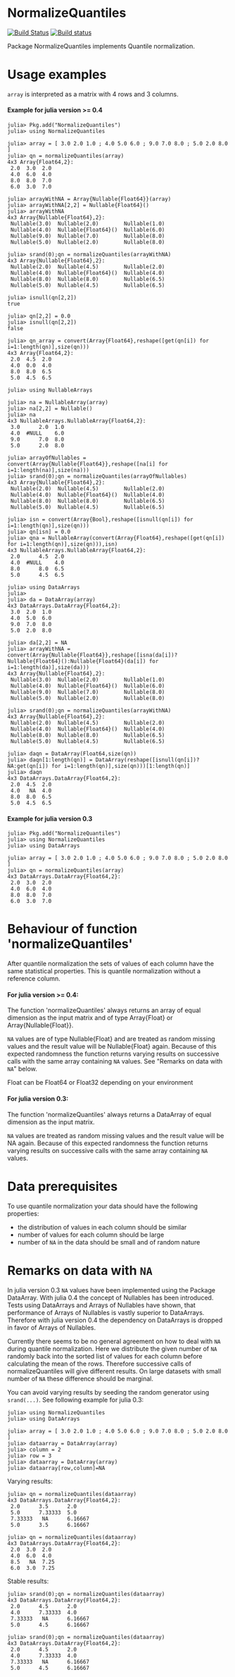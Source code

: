 # NormalizeQuantiles

[![Build Status](https://travis-ci.org/oheil/NormalizeQuantiles.jl.svg?branch=master)](https://travis-ci.org/oheil/NormalizeQuantiles.jl)
[![Build status](https://ci.appveyor.com/api/projects/status/24mlc8g1x65a57h7?svg=true)](https://ci.appveyor.com/project/oheil/normalizequantiles-jl)

Package NormalizeQuantiles implements Quantile normalization.

# Usage examples
	
`array` is interpreted as a matrix with 4 rows and 3 columns.
	 
#### Example for julia version >= 0.4

	julia> Pkg.add("NormalizeQuantiles")
	julia> using NormalizeQuantiles

	julia> array = [ 3.0 2.0 1.0 ; 4.0 5.0 6.0 ; 9.0 7.0 8.0 ; 5.0 2.0 8.0 ]
	julia> qn = normalizeQuantiles(array)
	4x3 Array{Float64,2}:
	 2.0  3.0  2.0
	 4.0  6.0  4.0
	 8.0  8.0  7.0
	 6.0  3.0  7.0

	julia> arrayWithNA = Array{Nullable{Float64}}(array)
	julia> arrayWithNA[2,2] = Nullable{Float64}()
	julia> arrayWithNA
	4x3 Array{Nullable{Float64},2}:
	 Nullable(3.0)  Nullable(2.0)        Nullable(1.0)
	 Nullable(4.0)  Nullable{Float64}()  Nullable(6.0)
	 Nullable(9.0)  Nullable(7.0)        Nullable(8.0)
	 Nullable(5.0)  Nullable(2.0)        Nullable(8.0)
	
	julia> srand(0);qn = normalizeQuantiles(arrayWithNA)
	4x3 Array{Nullable{Float64},2}:
	 Nullable(2.0)  Nullable(4.5)        Nullable(2.0)
	 Nullable(4.0)  Nullable{Float64}()  Nullable(4.0)
	 Nullable(8.0)  Nullable(8.0)        Nullable(6.5)
	 Nullable(5.0)  Nullable(4.5)        Nullable(6.5)

	julia> isnull(qn[2,2])
	true
	
	julia> qn[2,2] = 0.0
	julia> isnull(qn[2,2])
	false
	
	julia> qn_array = convert(Array{Float64},reshape([get(qn[i]) for i=1:length(qn)],size(qn)))
	4x3 Array{Float64,2}:
	 2.0  4.5  2.0
	 4.0  0.0  4.0
	 8.0  8.0  6.5
	 5.0  4.5  6.5
	 
	julia> using NullableArrays
	
	julia> na = NullableArray(array)
	julia> na[2,2] = Nullable()
	julia> na
	4x3 NullableArrays.NullableArray{Float64,2}:
	 3.0      2.0  1.0
	 4.0  #NULL    6.0
	 9.0      7.0  8.0
	 5.0      2.0  8.0	

	julia> arrayOfNullables = convert(Array{Nullable{Float64}},reshape([na[i] for i=1:length(na)],size(na)))
	julia> srand(0);qn = normalizeQuantiles(arrayOfNullables)
	4x3 Array{Nullable{Float64},2}:
	 Nullable(2.0)  Nullable(4.5)        Nullable(2.0)
	 Nullable(4.0)  Nullable{Float64}()  Nullable(4.0)
	 Nullable(8.0)  Nullable(8.0)        Nullable(6.5)
	 Nullable(5.0)  Nullable(4.5)        Nullable(6.5)	

	julia> isn = convert(Array{Bool},reshape([isnull(qn[i]) for i=1:length(qn)],size(qn)))
	julia> qn[isn] = 0.0
	julia> qna = NullableArray(convert(Array{Float64},reshape([get(qn[i]) for i=1:length(qn)],size(qn))),isn)
	4x3 NullableArrays.NullableArray{Float64,2}:
	 2.0      4.5  2.0
	 4.0  #NULL    4.0
	 8.0      8.0  6.5
	 5.0      4.5  6.5

	julia> using DataArrays
	julia> 
	julia> da = DataArray(array)
	4x3 DataArrays.DataArray{Float64,2}:
	 3.0  2.0  1.0
	 4.0  5.0  6.0
	 9.0  7.0  8.0
	 5.0  2.0  8.0
	
	julia> da[2,2] = NA
	julia> arrayWithNA = convert(Array{Nullable{Float64}},reshape([isna(da[i])?Nullable{Float64}():Nullable{Float64}(da[i]) for i=1:length(da)],size(da)))
	4x3 Array{Nullable{Float64},2}:
	 Nullable(3.0)  Nullable(2.0)        Nullable(1.0)
	 Nullable(4.0)  Nullable{Float64}()  Nullable(6.0)
	 Nullable(9.0)  Nullable(7.0)        Nullable(8.0)
	 Nullable(5.0)  Nullable(2.0)        Nullable(8.0)
	
	julia> srand(0);qn = normalizeQuantiles(arrayWithNA)
	4x3 Array{Nullable{Float64},2}:
	 Nullable(2.0)  Nullable(4.5)        Nullable(2.0)
	 Nullable(4.0)  Nullable{Float64}()  Nullable(4.0)
	 Nullable(8.0)  Nullable(8.0)        Nullable(6.5)
	 Nullable(5.0)  Nullable(4.5)        Nullable(6.5)
	
	julia> daqn = DataArray(Float64,size(qn))
	julia> daqn[1:length(qn)] = DataArray(reshape([isnull(qn[i])?NA:get(qn[i]) for i=1:length(qn)],size(qn)))[1:length(qn)]
	julia> daqn
	4x3 DataArrays.DataArray{Float64,2}:
	 2.0  4.5  2.0
	 4.0   NA  4.0
	 8.0  8.0  6.5
	 5.0  4.5  6.5
	
#### Example for julia version 0.3

	julia> Pkg.add("NormalizeQuantiles")
	julia> using NormalizeQuantiles
	julia> using DataArrays
	
	julia> array = [ 3.0 2.0 1.0 ; 4.0 5.0 6.0 ; 9.0 7.0 8.0 ; 5.0 2.0 8.0 ]
	julia> qn = normalizeQuantiles(array)
	4x3 DataArrays.DataArray{Float64,2}:
     2.0  3.0  2.0
     4.0  6.0  4.0
     8.0  8.0  7.0
     6.0  3.0  7.0

# Behaviour of function 'normalizeQuantiles'

After quantile normalization the sets of values of each column have the same statistical properties.
This is quantile normalization without a reference column.

#### For julia version >= 0.4:

The function 'normalizeQuantiles' always returns an array of equal dimension as the input matrix and of type Array{Float} or Array{Nullable{Float}}.

`NA` values are of type Nullable{Float} and are treated as random missing values and the result value will be Nullable{Float} again. Because of this expected randomness the function returns varying results on successive calls with the same array containing `NA` values. See "Remarks on data with `NA`" below.

Float can be Float64 or Float32 depending on your environment

#### For julia version 0.3:

The function 'normalizeQuantiles' always returns a DataArray of equal dimension as the input matrix.

`NA` values are treated as random missing values and the result value will be NA again. Because of this expected randomness the function returns varying results on successive calls with the same array containing `NA` values. 
	
# Data prerequisites

To use quantile normalization your data should have the following properties:

* the distribution of values in each column should be similar
* number of values for each column should be large
* number of `NA` in the data should be small and of random nature

# Remarks on data with `NA`

In julia version 0.3 `NA` values have been implemented using the Package DataArray. With julia 0.4 the concept of Nullables has been introduced. Tests using DataArrays and Arrays of Nullables have shown, that performance of Arrays of Nullables is vastly superior to DataArrays. Therefore with julia version 0.4 the dependency on DataArrays is dropped in favor of Arrays of Nullables.

Currently there seems to be no general agreement on how to deal with `NA` during quantile normalization. Here we distribute the given number of `NA` randomly back into the sorted list of values for each column before calculating
the mean of the rows. Therefore successive calls of normalizeQuantiles will give different results. On large datasets with small number of `NA` these difference should be marginal.

You can avoid varying results by seeding the random generator using `srand(...)`. See following example for julia 0.3:

	julia> using NormalizeQuantiles
	julia> using DataArrays
	
	julia> array = [ 3.0 2.0 1.0 ; 4.0 5.0 6.0 ; 9.0 7.0 8.0 ; 5.0 2.0 8.0 ]
	julia> dataarray = DataArray(array)
	julia> column = 2
	julia> row = 3
	julia> dataarray = DataArray(array)
	julia> dataarray[row,column]=NA

Varying results:

	julia> qn = normalizeQuantiles(dataarray)
	4x3 DataArrays.DataArray{Float64,2}:
     2.0      3.5      2.0
     5.0      7.33333  5.0
     7.33333   NA      6.16667
     5.0      3.5      6.16667

	julia> qn = normalizeQuantiles(dataarray)
	4x3 DataArrays.DataArray{Float64,2}:
     2.0  3.0  2.0
     4.0  6.0  4.0
     8.5   NA  7.25
     6.0  3.0  7.25

Stable results:
	 
	julia> srand(0);qn = normalizeQuantiles(dataarray)
	4x3 DataArrays.DataArray{Float64,2}:
     2.0      4.5      2.0
     4.0      7.33333  4.0
     7.33333   NA      6.16667
     5.0      4.5      6.16667

	julia> srand(0);qn = normalizeQuantiles(dataarray)
	4x3 DataArrays.DataArray{Float64,2}:
     2.0      4.5      2.0
     4.0      7.33333  4.0
     7.33333   NA      6.16667
     5.0      4.5      6.16667



